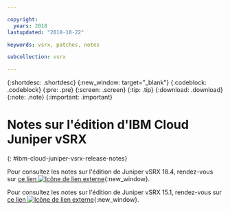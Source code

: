 ```yaml
---

copyright:
  years: 2018
lastupdated: "2018-10-22"

keywords: vsrx, patches, notes

subcollection: vsrx

---
```


{:shortdesc: .shortdesc}
{:new_window: target="_blank"}
{:codeblock: .codeblock}
{:pre: .pre}
{:screen: .screen}
{:tip: .tip}
{:download: .download}
{:note: .note}
{:important: .important}

# Notes sur l'édition d'IBM Cloud Juniper vSRX
{: #ibm-cloud-juniper-vsrx-release-notes}

Pour consultez les notes sur l'édition de Juniper vSRX 18.4, rendez-vous sur [ce lien ![Icône de lien externe](../../icons/launch-glyph.svg "Icône de lien externe")](https://www.juniper.net/documentation/en_US/vsrx/information-products/topic-collections/release-notes/18.4/index.html){:new_window}.

Pour consultez les notes sur l'édition de Juniper vSRX 15.1, rendez-vous sur [ce lien ![Icône de lien externe](../../icons/launch-glyph.svg "Icône de lien externe")](https://www.juniper.net/documentation/en_US/vsrx/information-products/topic-collections/release-notes/15.1x49/vsrx-release-notes-15.1x49-d120.pdf){:new_window}.
